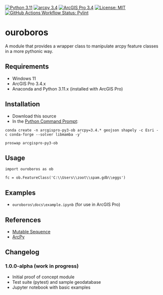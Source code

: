 [![Python 3.11](https://img.shields.io/badge/Python-3.11-blue?logo=python&logoColor=FFD43B&labelColor=306998&color=FFD43B)]()
[![arcpy 3.4](https://img.shields.io/badge/arcpy-3.4-blue?logo=arcgis&logoColor=fff)]()
[![ArcGIS Pro 3.4](https://img.shields.io/badge/ArcGIS_Pro-3.4-blue?logo=arcgis&logoColor=fff)]()
[![License: MIT](https://img.shields.io/badge/License-MIT-lightgrey.svg)](https://github.com/corbel-spatial/ouroboros?tab=MIT-1-ov-file)
[![GitHub Actions Workflow Status: Pylint](https://img.shields.io/github/actions/workflow/status/corbel-spatial/ouroboros/pylint.yml?label=pylint)]()

# ouroboros
A module that provides a wrapper class to manipulate arcpy feature classes in a more pythonic way.

## Requirements

- Windows 11
- ArcGIS Pro 3.4.x
- Anaconda and Python 3.11.x (installed with ArcGIS Pro)

## Installation

- Download this source
- In the [Python Command Prompt](https://developers.arcgis.com/python/latest/guide/install-and-set-up/#installation-using-python-command-prompt):

```
conda create -n arcgispro-py3-ob arcpy=3.4.* geojson shapely -c Esri -c conda-forge --solver libmamba -y`
```

```
proswap arcgispro-py3-ob
```

## Usage

```
import ouroboros as ob

fc = ob.FeatureClass('C:\\Users\\zoot\\spam.gdb\\eggs')
```

## Examples

- `ouroboros\docs\example.ipynb` (for use in ArcGIS Pro)

## References

- [Mutable Sequence](https://docs.python.org/3/library/stdtypes.html#mutable-sequence-types)
- [ArcPy](https://pro.arcgis.com/en/pro-app/latest/arcpy/get-started/what-is-arcpy-.htm)

## Changelog

### 1.0.0-alpha (work in progress)

- Initial proof of concept module
- Test suite (pytest) and sample geodatabase
- Jupyter notebook with basic examples 
